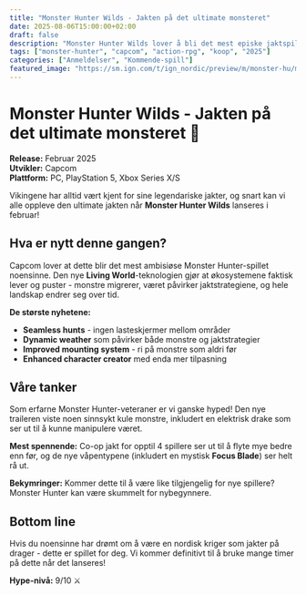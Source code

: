 ```yaml
---
title: "Monster Hunter Wilds - Jakten på det ultimate monsteret"
date: 2025-08-06T15:00:00+02:00
draft: false
description: "Monster Hunter Wilds lover å bli det mest episke jaktspillet noensinne. Her er alt du trenger å vite om Capcoms kommende mesterwerk."
tags: ["monster-hunter", "capcom", "action-rpg", "koop", "2025"]
categories: ["Anmeldelser", "Kommende-spill"]
featured_image: "https://sm.ign.com/t/ign_nordic/preview/m/monster-hu/monster-hunter-wilds-the-first-preview_vu9t.1200.jpg"
---
```


# Monster Hunter Wilds - Jakten på det ultimate monsteret 🐉

**Release:** Februar 2025  
**Utvikler:** Capcom  
**Plattform:** PC, PlayStation 5, Xbox Series X/S  

Vikingene har alltid vært kjent for sine legendariske jakter, og snart kan vi alle oppleve den ultimate jakten når **Monster Hunter Wilds** lanseres i februar!

## Hva er nytt denne gangen?

Capcom lover at dette blir det mest ambisiøse Monster Hunter-spillet noensinne. Den nye **Living World**-teknologien gjør at økosystemene faktisk lever og puster - monstre migrerer, været påvirker jaktstrategiene, og hele landskap endrer seg over tid.

**De største nyhetene:**
- **Seamless hunts** - ingen lasteskjermer mellom områder
- **Dynamic weather** som påvirker både monstre og jaktstrategier  
- **Improved mounting system** - ri på monstre som aldri før
- **Enhanced character creator** med enda mer tilpasning

## Våre tanker

Som erfarne Monster Hunter-veteraner er vi ganske hyped! Den nye traileren viste noen sinnsykt kule monstre, inkludert en elektrisk drake som ser ut til å kunne manipulere været. 

**Mest spennende:** Co-op jakt for opptil 4 spillere ser ut til å flyte mye bedre enn før, og de nye våpentypene (inkludert en mystisk **Focus Blade**) ser helt rå ut.

**Bekymringer:** Kommer dette til å være like tilgjengelig for nye spillere? Monster Hunter kan være skummelt for nybegynnere.

## Bottom line

Hvis du noensinne har drømt om å være en nordisk kriger som jakter på drager - dette er spillet for deg. Vi kommer definitivt til å bruke mange timer på dette når det lanseres!

**Hype-nivå:** 9/10 ⚔️
